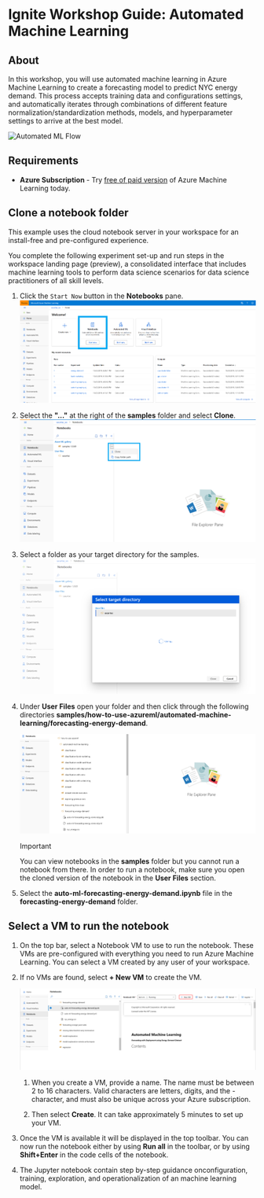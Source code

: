# Ignite Workshop Guide: Automated Machine Learning

## About
In this workshop, you will use automated machine learning in Azure Machine Learning to create a forecasting model to predict NYC energy demand. This process accepts training data and configurations settings, and automatically iterates through combinations of different feature normalization/standardization methods, models, and hyperparameter settings to arrive at the best model.

![Automated ML Flow](Images\AutoML-Flow-Chart.png)

## Requirements
+ <b>Azure Subscription</b> -
Try [free of paid version](https://azure.microsoft.com/en-us/free/services/machine-learning/) of Azure Machine Learning today.

<!-- ------------------------------------ -->
## Clone a notebook folder

This example uses the cloud notebook server in your workspace for an install-free and pre-configured experience.

You complete the following experiment set-up and run steps in the workspace landing page (preview), a consolidated interface that includes machine learning tools to perform data science scenarios for data science practitioners of all skill levels.

1. Click the `Start Now` button in the **Notebooks** pane.
![Start Now](./Images/notebook-startnow.png)

1. Select the **"..."** at the right of the **samples** folder and select **Clone**.
![Clone Samples](./Images/clone-samples.png)

1. Select a folder as your target directory for the samples.
![Target Directory](./Images/target-dir.PNG)

1. Under **User Files** open your folder and then click through the following directories **samples/how-to-use-azureml/automated-machine-learning/forecasting-energy-demand**.

    ![Open folder](Images/expand-user-folder.png)

    > [!IMPORTANT]
    > You can view notebooks in the **samples** folder but you cannot run a notebook from there.  In order to run a notebook, make sure you open the cloned version of the notebook in the **User Files** section.
    
1. Select the **auto-ml-forecasting-energy-demand.ipynb** file in the **forecasting-energy-demand** folder.

## Select a VM to run the notebook


1. On the top bar, select a Notebook VM to use to run the notebook. These VMs are pre-configured with everything you need to run Azure Machine Learning. You can select a VM created by any user of your workspace. 

1. If no VMs are found, select **+ New VM** to create the VM.

    ![Create a VM](Images/new-vm.PNG)

    1. When you create a VM, provide a name.  The name must be between 2 to 16 characters. Valid characters are letters, digits, and the - character, and must also be unique across your Azure subscription.

    1. Then select **Create**. It can take approximately 5 minutes to set up your VM.

1. Once the VM is available it will be displayed in the top toolbar.  You can now run the notebook either by using **Run all** in the toolbar, or by using **Shift+Enter** in the code cells of the notebook.

1. The Jupyter notebook contain step by-step guidance onconfiguration, training, exploration, and operationalization of an machine learning model.
